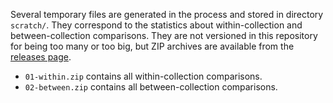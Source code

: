 Several temporary files are generated in the process and stored in directory `scratch/`. They correspond to the statistics about within-collection and between-collection comparisons. They are not versioned in this repository for being too many or too big, but ZIP archives are available from the [releases page](https://github.com/julian-urbano/sigir2019-standardization/releases/tag/scratch).

* `01-within.zip` contains all within-collection comparisons.
* `02-between.zip` contains all between-collection comparisons.
